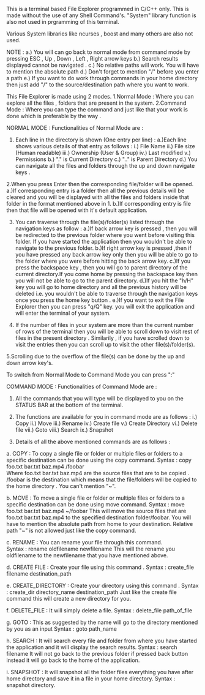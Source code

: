 This is a terminal based File Explorer programmed in C/C++ only. This is made without the use of any Shell Command's. "System" library function is also not used in prgramming of this terminal.

Various System libraries like ncurses , boost and many others are also not used.

NOTE :  a.) You will can go back to normal mode from command mode by pressing ESC , Up , Down , Left , Right arrow keys 
	b.) Search results displayed cannot be navigated . 
	c.) No relative paths will work. You will have to mention the absolute path 
	d.) Don't forget to mention "/" before you enter a path 
	e.) If you want to do work through commands in your home directory then just add "/" to the source/destination path where you want to work. 

This File Explorer is made using 2 modes. 
1.Normal Mode : Where you can explore all the files , folders that are present in the system. 
2.Command Mode : Where you can type the command and just like that your work is done which is preferable by the way .

NORMAL MODE : 
Functionalities of Normal Mode are  : 

1. Each line in the directory is shown (One entry per line) : 
	a.)Each line shows various details of that entry as follows :
		i.)   File Name
		ii.)  File size (Human readable)
		iii.) Ownership (User & Group)
		iv.)  Last modified
		v.)   Permissions
	b.) "." is Current Directory 
	c.) ".." is Parent Directory 
	d.) You can navigate all the files and folders through the up and down navigate keys .

2.When you press Enter then the corresponding file/folder will be opened.
	a.)If corresponding entry is a folder then all the previous details will be cleared and you will be displayed with all the files and folders 		   inside that folder in the format mentioned above in 1.
 	b.)If corresponding entry is file then that file will be opened with it's default application.

3. You can traverse through the file(s)/folder(s) listed through the navigation keys as follow :
	a.)If back arrow key is pressed , then you will be redirected to the previous folder where you went before visiting this folder. If you have   		   started the application then you wouldn't be able to navigate to the previous folder.
	b.)If right arrow key is pressed ,then if you have pressed any back arrow key only then you will be able to go to the folder where you were 		   before hitting the back arrow key.
	c.)If you press the backspace key , then you will go to parent directory of the current directory.If you come home by pressing the backspace 		   key then you will not be able to go to the parent directory.
	d.)If you hit the "h/H" key you will go to home directory and all the previous history will be deleted i.e. you wouldn't be able to traverse 		   through the navigation keys once you press the home key button .
	e.)If you want to exit the File Explorer then you can press "q/Q" key. you will exit the application and will enter the terminal of your 		   system. 

4. If the number of files in your system are more than the current number of rows of the terminal then you will be able to scroll down to visit rest of files in the present directory . Similarily , if you have scrolled down to visit the entries then you can scroll up to visit the other file(s)/folder(s).

5.Scrolling due to the overflow of the file(s) can be done by the up and down arrow key's.

To switch from Normal Mode to Command Mode you can press ":"

COMMAND MODE : 
Functionalities of Command Mode are :

1. All the commands that you will type will be displayed to you on the STATUS BAR at the bottom of the terminal.

2. The functions are available for you in command mode are as follows : 
	i.)    Copy 
	ii.)   Move
	iii.)  Rename
	iv.)   Create file
	v.)    Create Directory
	vi.)   Delete file
	vii.)  Goto 
	viii.) Search 
	ix.)   Snapshot

3. Details of all the above mentioned commands are as follows : 

a. COPY : To copy a single file or folder or multiple files or folders to a specific destination can be done using the copy command. 
	Syntax : copy foo.txt bar.txt baz.mp4 /foobar	
		Where foo.txt bar.txt baz.mp4 are the source files that are to be copied . 
		/foobar is the destination which means that the file/folders will be copied to the home directory .
		You can't mention "~". 

b. MOVE : To move a single file or folder or multiple files or folders to a specific destination can be done using move command. 
	Syntax : move foo.txt bar.txt baz.mp4 ~/foobar
		This will move the source files that are foo.txt bar.txt baz.mp4 to the specified destination folder/foobar.
		You will have to mention the absolute path from home to your destination. Relative path "~" is not allowed just like 			the copy command.

c. RENAME : You can rename your file through this command.	
	Syntax : rename oldfilename newfilename
		This will the rename you oldfilename to the newfilename that you have mentioned above. 

d. CREATE FILE : Create your file using this command .
	Syntax : create_file filename destination_path 


e. CREATE_DIRECTORY : Create your directory using this command .
	Syntax : create_dir directory_name destination_path 
		Just like the create file command this will create a new directory for you.

f. DELETE_FILE : It will simply delete a file.
	Syntax : delete_file path_of_file

g. GOTO : This as suggested by the name will go to the directory mentioned by you as an input 
	Syntax : goto path_name

h. SEARCH : It will search every file and folder from where you have started the application and it will display the search results.
	Syntax : search filename
	It will not go back to the previous folder if pressed back button instead it will go back to the home of the application.

i. SNAPSHOT : It will snapshot all the folder files everything you have after home directory and save it in a file in your home directory.
	Syntax : snapshot directory.


	
 































			


